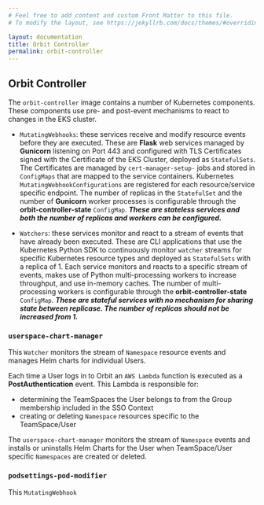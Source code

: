 ```yaml
---
# Feel free to add content and custom Front Matter to this file.
# To modify the layout, see https://jekyllrb.com/docs/themes/#overriding-theme-defaults

layout: documentation
title: Orbit Controller
permalink: orbit-controller
---
```

## Orbit Controller

The `orbit-controller` image contains a number of Kubernetes components. These components use pre- and post-event mechanisms to react to changes in the EKS cluster.

- `MutatingWebhooks`: these services receive and modify resource events before they are executed. These are __Flask__ web services managed by __Gunicorn__ listening on Port 443 and configured with TLS Certificates signed with the Certificate of the EKS Cluster, deployed as `StatefulSets`. The Certificates are managed by `cert-manager-setup-` jobs and stored in `ConfigMaps` that are mapped to the service containers. Kubernetes `MutatingWebhookConfigurations` are registered for each resource/service specific endpoint. The number of replicas in the `StatefulSet` and the number of __Gunicorn__ worker processes is configurable through the __orbit-controller-state__ `ConfigMap`. __*These are stateless services and both the number of replicas and workers can be configured.*__

- `Watchers`: these services monitor and react to a stream of events that have already been executed. These are CLI applications that use the Kubernetes Python SDK to continuously monitor `watcher` streams for specific Kubernetes resource types and deployed as `StatefulSets` with a replica of 1. Each service monitors and reacts to a specific stream of events, makes use of Python multi-processing workers to increase throughput, and use in-memory caches. The number of multi-processing workers is configurable through the __orbit-controller-state__ `ConfigMap`. __*These are stateful services with no mechanism for sharing state between replicase. The number of replicas should not be increased from 1.*__

### `userspace-chart-manager`

This `Watcher` monitors the stream of `Namespace` resource events and manages Helm charts for individual Users.

Each time a User logs in to Orbit an `AWS Lambda` function is executed as a __PostAuthentication__ event. This Lambda is responsible for:

- determining the TeamSpaces the User belongs to from the Group membership included in the SSO Context
- creating or deleting `Namespace` resources specific to the TeamSpace/User

The `userspace-chart-manager` monitors the stream of `Namespace` events and installs or uninstalls Helm Charts for the User when TeamSpace/User specific `Namespaces` are created or deleted.

### `podsettings-pod-modifier`

This `MutatingWebhook`